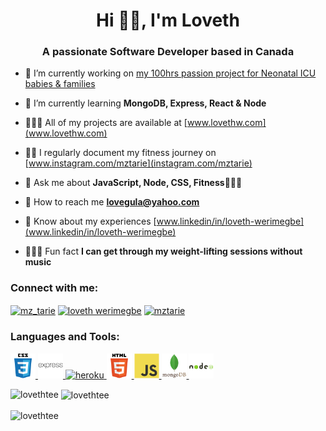 <h1 align="center">Hi 👋🏿, I'm Loveth</h1>
<h3 align="center">A passionate Software Developer based in Canada</h3>

- 🔭 I’m currently working on [my 100hrs passion project for Neonatal ICU babies & families](lovethw.com)

- 🌱 I’m currently learning **MongoDB, Express, React & Node**

- 👩🏿‍💻 All of my projects are available at [www.lovethw.com](www.lovethw.com)

- 💪🏿 I regularly document my fitness journey on [www.instagram.com/mztarie](instagram.com/mztarie)

- 💬 Ask me about **JavaScript, Node, CSS, Fitness🏋🏿‍♀️**

- :e-mail: How to reach me **lovegula@yahoo.com**

- 💼 Know about my experiences [www.linkedin/in/loveth-werimegbe](www.linkedin/in/loveth-werimegbe)

- 🤸🏿‍♀️ Fun fact **I can get through my weight-lifting sessions without music**

<h3 align="left">Connect with me:</h3>
<p align="left">
<a href="https://twitter.com/mz_tarie" target="blank"><img align="center" src="https://raw.githubusercontent.com/rahuldkjain/github-profile-readme-generator/master/src/images/icons/Social/twitter.svg" alt="mz_tarie" height="30" width="40" /></a>
<a href="https://linkedin.com/in/loveth werimegbe" target="blank"><img align="center" src="https://raw.githubusercontent.com/rahuldkjain/github-profile-readme-generator/master/src/images/icons/Social/linked-in-alt.svg" alt="loveth werimegbe" height="30" width="40" /></a>
<a href="https://instagram.com/mztarie" target="blank"><img align="center" src="https://raw.githubusercontent.com/rahuldkjain/github-profile-readme-generator/master/src/images/icons/Social/instagram.svg" alt="mztarie" height="30" width="40" /></a>
</p>

<h3 align="left">Languages and Tools:</h3>
<p align="left"> <a href="https://www.w3schools.com/css/" target="_blank" rel="noreferrer"> <img src="https://raw.githubusercontent.com/devicons/devicon/master/icons/css3/css3-original-wordmark.svg" alt="css3" width="40" height="40"/> </a> <a href="https://expressjs.com" target="_blank" rel="noreferrer"> <img src="https://raw.githubusercontent.com/devicons/devicon/master/icons/express/express-original-wordmark.svg" alt="express" width="40" height="40"/> </a> <a href="https://heroku.com" target="_blank" rel="noreferrer"> <img src="https://www.vectorlogo.zone/logos/heroku/heroku-icon.svg" alt="heroku" width="40" height="40"/> </a> <a href="https://www.w3.org/html/" target="_blank" rel="noreferrer"> <img src="https://raw.githubusercontent.com/devicons/devicon/master/icons/html5/html5-original-wordmark.svg" alt="html5" width="40" height="40"/> </a> <a href="https://developer.mozilla.org/en-US/docs/Web/JavaScript" target="_blank" rel="noreferrer"> <img src="https://raw.githubusercontent.com/devicons/devicon/master/icons/javascript/javascript-original.svg" alt="javascript" width="40" height="40"/> </a> <a href="https://www.mongodb.com/" target="_blank" rel="noreferrer"> <img src="https://raw.githubusercontent.com/devicons/devicon/master/icons/mongodb/mongodb-original-wordmark.svg" alt="mongodb" width="40" height="40"/> </a> <a href="https://nodejs.org" target="_blank" rel="noreferrer"> <img src="https://raw.githubusercontent.com/devicons/devicon/master/icons/nodejs/nodejs-original-wordmark.svg" alt="nodejs" width="40" height="40"/> </a> </p>

<p><img align="left" src="https://github-readme-stats.vercel.app/api/top-langs?username=lovethtee&show_icons=true&locale=en&layout=compact" alt="lovethtee" /></p>


<p>&nbsp;<img align="center" src="https://github-readme-stats.vercel.app//api?username=LovethTee&theme=gruvbox_light&sideNums=DD588B&currStreakLabel=27AC8B&background=4D2811C0&sideLabels=2A9D8B&ring=A22586&border=392C0B&currStreakNum=BEB064&dates=B05FBB&fire=843BDD&stroke=BA6EDD&show_icons=true&locale=en" alt="lovethtee" /></p>

<p><img align="center" src="https://github-readme-streak-stats.herokuapp.com/?user=lovethtee&" alt="lovethtee" /></p>

